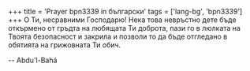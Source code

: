 +++
title = 'Prayer bpn3339 in български'
tags = ['lang-bg', 'bpn3339']
+++
О Ти, несравними Господарю! Нека това невръстно дете бъде откърмено от гръдта на любящата Ти доброта, пази го в люлката на Твоята безопасност и закрила и позволи то да бъде отгледано в обятията на грижовната Ти обич.

-- Abdu'l-Bahá
